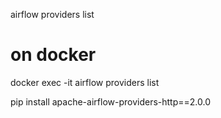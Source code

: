 airflow providers list

# on docker
docker exec -it <airflow-webserver> airflow providers list

pip install apache-airflow-providers-http==2.0.0